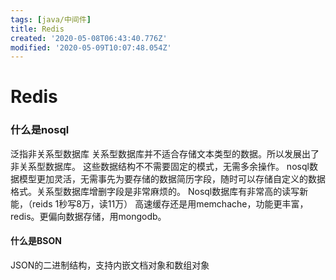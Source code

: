 ```yaml
---
tags: [java/中间件]
title: Redis
created: '2020-05-08T06:43:40.776Z'
modified: '2020-05-09T10:07:48.054Z'
---
```


# Redis
### 什么是nosql
泛指非关系型数据库
关系型数据库并不适合存储文本类型的数据。所以发展出了非关系型数据库。
这些数据结构不不需要固定的模式，无需多余操作。
nosql数据模型更加灵活，无需事先为要存储的数据简历字段，随时可以存储自定义的数据格式。关系型数据库增删字段是非常麻烦的。
Nosql数据库有非常高的读写新能，（reids 1秒写8万，读11万）
高速缓存还是用memchache，功能更丰富，redis。更偏向数据存储，用mongodb。
#### 什么是BSON
JSON的二进制结构，支持内嵌文档对象和数组对象

